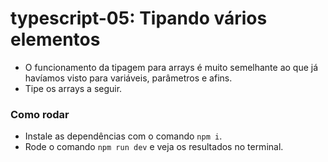 # typescript-05: Tipando vários elementos

- O funcionamento da tipagem para arrays é muito semelhante ao que já havíamos visto para variáveis, parâmetros e afins.
- Tipe os arrays a seguir.

### Como rodar
- Instale as dependências com o comando `npm i`.
- Rode o comando `npm run dev` e veja os resultados no terminal.